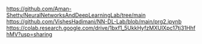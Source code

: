 https://github.com/Aman-Shetty/NeuralNetworksAndDeepLearningLab/tree/main
https://github.com/VishesHadimani/NN-DL-Lab/blob/main/prg2.ipynb
https://colab.research.google.com/drive/1bxf1_5UkkHyfzMXUlXpc17tj31HhfhMV?usp=sharing
